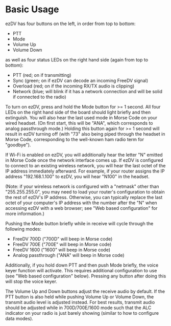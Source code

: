 # Basic Usage

ezDV has four buttons on the left, in order from top to bottom:

* PTT
* Mode
* Volume Up
* Volume Down

as well as four status LEDs on the right hand side (again from top to bottom):

* PTT (red; on if transmitting)
* Sync (green; on if ezDV can decode an incoming FreeDV signal)
* Overload (red; on if the incoming RX/TX audio is clipping)
* Network (blue; will blink if it has a network connection and will be solid if connected to the radio)

To turn on ezDV, press and hold the Mode button for >= 1 second. All four LEDs on the right hand side
of the board should light briefly and then extinguish. You will also hear the last used
mode in Morse Code on your wired headset. (On first start, this will be "ANA", which corresponds to
analog passthrough mode.) Holding this button again for >= 1 second will result in ezDV turning off 
(with "73" also being piped through the headset in Morse Code, corresponding to the well-known ham 
radio term for "goodbye").

If Wi-Fi is enabled on ezDV, you will additionally hear the letter "N" emitted in Morse Code
once the network interface comes up. If ezDV is configured to connect to an existing wireless
network, you will hear the last octet of the IP address immediately afterward. For example,
if your router assigns the IP address "192.168.1.100" to ezDV, you will hear "N100" in the headset.

(Note: if your wireless network is configured with a "netmask" other than "255.255.255.0", you may need to
load your router's configuration to obtain the rest of ezDV's IP address. Otherwise, you can typically replace
the last octet of your computer's IP address with the number after the "N" when accessing ezDV with
a web browser; see "Web based configuration" for more information.)

Pushing the Mode button briefly while in receive will cycle through the following modes:

* FreeDV 700D ("700D" will beep in Morse code)
* FreeDV 700E ("700E" will beep in Morse code)
* FreeDV 1600 ("1600" will beep in Morse code)
* Analog passthrough ("ANA" will beep in Morse code)

Additionally, if you hold down PTT and then push Mode briefly, the voice keyer function will activate. This
requires additional configuration to use (see "Web based configuration" below). Pressing any button after
doing this will stop the voice keyer.

The Volume Up and Down buttons adjust the receive audio by default. If the PTT button is also held while
pushing Volume Up or Volume Down, the transmit audio level is adjusted instead. For best results, transmit 
audio should be adjusted while in 700D/700E/1600 mode such that the ALC indicator on your radio is just barely
showing (similar to how to configure data modes).

